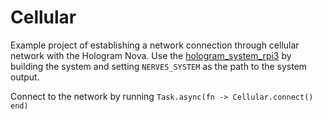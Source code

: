 # Cellular

Example project of establishing a network connection through cellular network
with the Hologram Nova. Use the [hologram_system_rpi3](https://github.com/chiragtoor/hologram_system_rpi3) by building the system
and setting `NERVES_SYSTEM` as the path to the system output.

Connect to the network by running `Task.async(fn -> Cellular.connect() end)`
